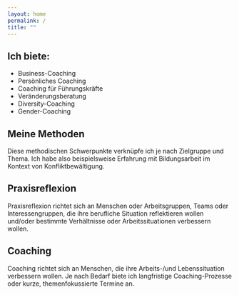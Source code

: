 ```yaml
---
layout: home
permalink: /
title: ""
---
```


<!--
<div class="tiles">
{% for post in site.posts %}
	{% include post-grid.html %}
{% endfor %}
</div>
-->
<!-- /.tiles -->


<div class="tile">
  <h2 class="post-title">Ich biete:</h2>
  <p class="post-excerpt">
	<ul>
		<li>Business-Coaching</li>
		<li>Persönliches Coaching</li>
		<li>Coaching für Führungskräfte</li>
		<li>Veränderungsberatung</li>
		<li>Diversity-Coaching</li>
		<li>Gender-Coaching</li>
	</ul>
  </p>
</div>

<div class="tile">
  <h2 class="post-title">Meine Methoden</h2>
  <p class="post-excerpt">Diese methodischen Schwerpunkte verknüpfe ich je nach Zielgruppe und Thema. Ich habe also beispielsweise Erfahrung mit Bildungsarbeit im Kontext von Konfliktbewältigung.</p>
</div>

<div class="tile">
  <h2 class="post-title">Praxisreflexion</h2>
  <p class="post-excerpt">Praxisreflexion richtet sich an Menschen oder Arbeitsgruppen, Teams oder Interessengruppen, die ihre berufliche Situation reflektieren wollen und/oder bestimmte Verhältnisse oder Arbeitssituationen verbessern wollen.
</p>
</div>
<div class="tile">
  <h2 class="post-title">Coaching</h2>
  <p class="post-excerpt">Coaching richtet sich an Menschen, die ihre Arbeits-/und Lebenssituation verbessern wollen.
Je nach Bedarf biete ich langfristige Coaching-Prozesse oder kurze, themenfokussierte Termine an.
</p>
</div>
